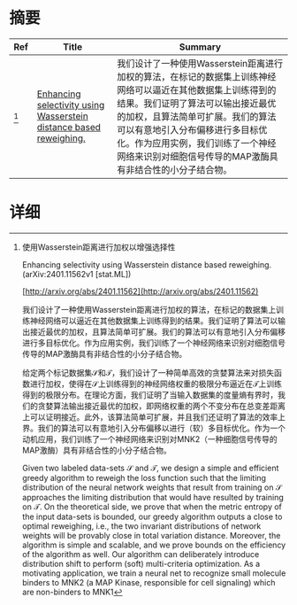 # 摘要

| Ref | Title | Summary |
| --- | --- | --- |
| [^1] | [Enhancing selectivity using Wasserstein distance based reweighing.](http://arxiv.org/abs/2401.11562) | 我们设计了一种使用Wasserstein距离进行加权的算法，在标记的数据集上训练神经网络可以逼近在其他数据集上训练得到的结果。我们证明了算法可以输出接近最优的加权，且算法简单可扩展。我们的算法可以有意地引入分布偏移进行多目标优化。作为应用实例，我们训练了一个神经网络来识别对细胞信号传导的MAP激酶具有非结合性的小分子结合物。 |

# 详细

[^1]: 使用Wasserstein距离进行加权以增强选择性

    Enhancing selectivity using Wasserstein distance based reweighing. (arXiv:2401.11562v1 [stat.ML])

    [http://arxiv.org/abs/2401.11562](http://arxiv.org/abs/2401.11562)

    我们设计了一种使用Wasserstein距离进行加权的算法，在标记的数据集上训练神经网络可以逼近在其他数据集上训练得到的结果。我们证明了算法可以输出接近最优的加权，且算法简单可扩展。我们的算法可以有意地引入分布偏移进行多目标优化。作为应用实例，我们训练了一个神经网络来识别对细胞信号传导的MAP激酶具有非结合性的小分子结合物。

    

    给定两个标记数据集𝒮和𝒯，我们设计了一种简单高效的贪婪算法来对损失函数进行加权，使得在𝒮上训练得到的神经网络权重的极限分布逼近在𝒯上训练得到的极限分布。在理论方面，我们证明了当输入数据集的度量熵有界时，我们的贪婪算法输出接近最优的加权，即网络权重的两个不变分布在总变差距离上可以证明接近。此外，该算法简单可扩展，并且我们还证明了算法的效率上界。我们的算法可以有意地引入分布偏移以进行（软）多目标优化。作为一个动机应用，我们训练了一个神经网络来识别对MNK2（一种细胞信号传导的MAP激酶）具有非结合性的小分子结合物。

    Given two labeled data-sets $\mathcal{S}$ and $\mathcal{T}$, we design a simple and efficient greedy algorithm to reweigh the loss function such that the limiting distribution of the neural network weights that result from training on $\mathcal{S}$ approaches the limiting distribution that would have resulted by training on $\mathcal{T}$.  On the theoretical side, we prove that when the metric entropy of the input data-sets is bounded, our greedy algorithm outputs a close to optimal reweighing, i.e., the two invariant distributions of network weights will be provably close in total variation distance. Moreover, the algorithm is simple and scalable, and we prove bounds on the efficiency of the algorithm as well.  Our algorithm can deliberately introduce distribution shift to perform (soft) multi-criteria optimization. As a motivating application, we train a neural net to recognize small molecule binders to MNK2 (a MAP Kinase, responsible for cell signaling) which are non-binders to MNK1
    

